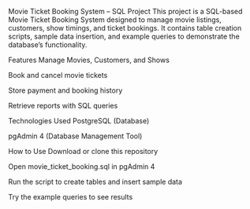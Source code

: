 Movie Ticket Booking System – SQL Project
This project is a SQL-based Movie Ticket Booking System designed to manage movie listings, customers, show timings, and ticket bookings. It contains table creation scripts, sample data insertion, and example queries to demonstrate the database’s functionality.

Features
Manage Movies, Customers, and Shows

Book and cancel movie tickets

Store payment and booking history

Retrieve reports with SQL queries

Technologies Used
PostgreSQL (Database)

pgAdmin 4 (Database Management Tool)

How to Use
Download or clone this repository

Open movie_ticket_booking.sql in pgAdmin 4

Run the script to create tables and insert sample data

Try the example queries to see results

